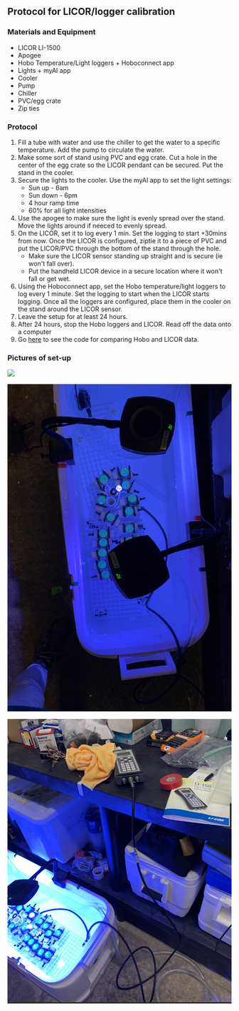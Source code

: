 ## Protocol for LICOR/logger calibration

### Materials and Equipment 

- LICOR LI-1500
- Apogee 
- Hobo Temperature/Light loggers + Hoboconnect app
- Lights + myAI app 
- Cooler
- Pump
- Chiller 
- PVC/egg crate 
- Zip ties 


### Protocol 

1. Fill a tube with water and use the chiller to get the water to a specific temperature. Add the pump to circulate the water. 
2. Make some sort of stand using PVC and egg crate. Cut a hole in the center of the egg crate so the LICOR pendant can  be secured. Put the stand in the cooler.
3. Secure the lights to the cooler. Use the myAI app to set the light settings:
	- Sun up - 6am 
	- Sun down - 6pm
	- 4 hour ramp time 
	- 60% for all light intensities
4. Use the apogee to make sure the light is evenly spread over the stand. Move the lights around if neeced to evenly spread.
5. On the LICOR, set it to log every 1 min. Set the logging to start +30mins from now. Once the LICOR is configured, ziptie it to a piece of PVC and put the LICOR/PVC through the bottom of the stand through the hole. 
	- Make sure the LICOR sensor standing up straight and is secure (ie won't fall over). 
	- Put the handheld LICOR device in a secure location where it won't fall or get wet. 
6. Using the Hoboconnect app, set the Hobo temperature/light loggers to log every 1 minute. Set the logging to start when the LICOR starts logging. Once all the loggers are configured, place them in the cooler on the stand around the LICOR sensor. 
7. Leave the setup for at least 24 hours. 
8. After 24 hours, stop the Hobo loggers and LICOR. Read off the data onto a computer
9. Go [here](https://github.com/JillAshey/Astrangia_repo/blob/main/scripts/Light_Calibration.Rmd) to see the code for comparing Hobo and LICOR data.

### Pictures of set-up 

![](https://github.com/JillAshey/JillAshey_Putnam_Lab_Notebook/blob/master/images/licor_setup1.png?raw=true)

![](https://github.com/JillAshey/JillAshey_Putnam_Lab_Notebook/blob/master/images/licor_setup2.png?raw=true)

![](https://github.com/JillAshey/JillAshey_Putnam_Lab_Notebook/blob/master/images/licor_setup3.png?raw=true)


